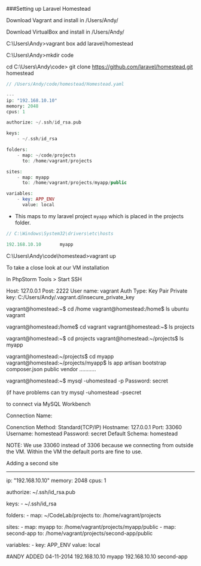 ###Setting up Laravel Homestead

Download Vagrant and install in /Users/Andy/


Download VirtualBox and install in /Users/Andy/



C:\Users\Andy>vagrant box add laravel/homestead

C:\Users\Andy>mkdir code


cd C:\Users\Andy\code> git clone https://github.com/laravel/homestead.git homestead


```php
// /Users/Andy/code/homestead/Homestead.yaml

---
ip: "192.168.10.10"
memory: 2048
cpus: 1

authorize: ~/.ssh/id_rsa.pub

keys:
    - ~/.ssh/id_rsa

folders:
    - map: ~/code/projects
      to: /home/vagrant/projects

sites:
    - map: myapp
      to: /home/vagrant/projects/myapp/public

variables:
    - key: APP_ENV
      value: local
```

* This maps to my laravel project `myapp` which is placed in the projects folder.  


```php
// C:\Windows\System32\drivers\etc\hosts

192.168.10.10		myapp
```	  


C:\Users\Andy\code\homestead>vagrant up




To take a close look at our VM installation

In PhpStorm Tools > Start SSH

Host: 127.0.0.1
Post: 2222
User name: vagrant
Auth Type: Key Pair
Private key: C:/Users/Andy/.vagrant.d/insecure_private_key



vagrant@homestead:~$ cd /home
vagrant@homestead:/home$ ls
ubuntu vagrant

vagrant@homestead:/home$ cd vagrant
vagrant@homestead:~$ ls
projects

vagrant@homestead:~$ cd projects
vagrant@homestead:~/projects$ ls
myapp

vagrant@homestead:~/projects$ cd myapp
vagrant@homestead:~/projects/myapp$ ls
app artisan bootstrap composer.json public vendor ...........


vagrant@homestead:~$ mysql -uhomestead -p
Password: secret

(if have problems can try mysql -uhomestead -psecret



to connect via MySQL Workbench 

Connection Name: <anyname>

Conenction Method: Standard(TCP/IP)
Hostname: 127.0.0.1 
Port: 33060
Username: homestead
Password: secret
Default Schema: homestead

NOTE: We use 33060 instead of 3306 because we connecting from outside the VM.  Within the VM the default
ports are fine to use.




Adding a second site

---
ip: "192.168.10.10"
memory: 2048
cpus: 1

authorize: ~/.ssh/id_rsa.pub

keys:
    - ~/.ssh/id_rsa

folders:
    - map: ~/CodeLab/projects
      to: /home/vagrant/projects

sites:
    - map: myapp
      to: /home/vagrant/projects/myapp/public
    - map: second-app
      to: /home/vagrant/projects/second-app/public

variables:
    - key: APP_ENV
      value: local




#ANDY ADDED 04-11-2014
192.168.10.10		myapp
192.168.10.10		second-app












